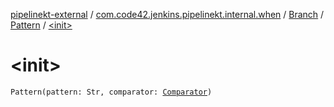 [pipelinekt-external](../../../index.md) / [com.code42.jenkins.pipelinekt.internal.when](../../index.md) / [Branch](../index.md) / [Pattern](index.md) / [&lt;init&gt;](./-init-.md)

# &lt;init&gt;

`Pattern(pattern: Str, comparator: `[`Comparator`](../../../com.code42.jenkins.pipelinekt.core/-comparator/index.md)`)`